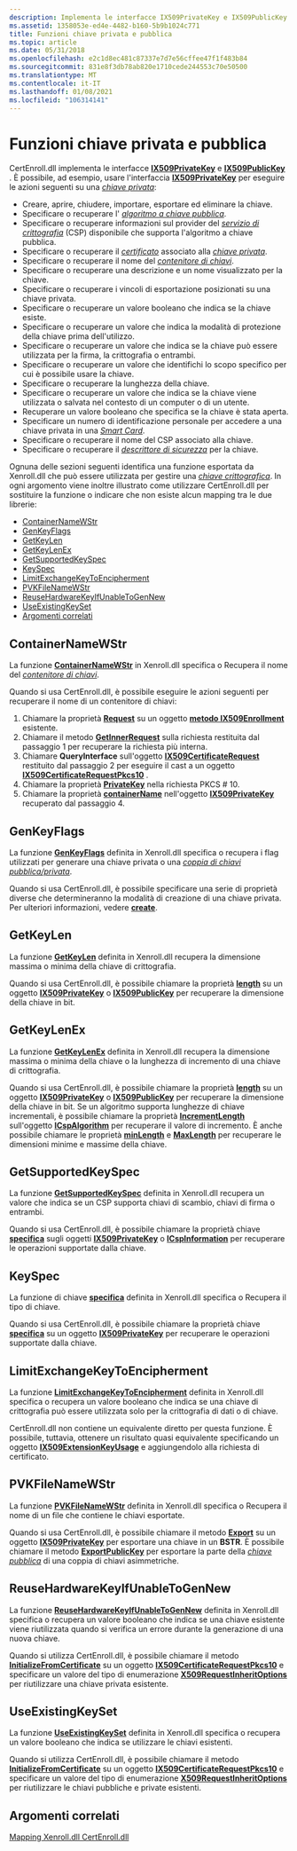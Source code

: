```yaml
---
description: Implementa le interfacce IX509PrivateKey e IX509PublicKey.
ms.assetid: 1358053e-ed4e-4482-b160-5b9b1024c771
title: Funzioni chiave privata e pubblica
ms.topic: article
ms.date: 05/31/2018
ms.openlocfilehash: e2c1d8ec481c87337e7d7e56cffee47f1f483b84
ms.sourcegitcommit: 831e8f3db78ab820e1710cede244553c70e50500
ms.translationtype: MT
ms.contentlocale: it-IT
ms.lasthandoff: 01/08/2021
ms.locfileid: "106314141"
---
```

# <a name="private-and-public-key-functions"></a>Funzioni chiave privata e pubblica

CertEnroll.dll implementa le interfacce [**IX509PrivateKey**](/windows/desktop/api/CertEnroll/nn-certenroll-ix509privatekey) e [**IX509PublicKey**](/windows/desktop/api/CertEnroll/nn-certenroll-ix509publickey) . È possibile, ad esempio, usare l'interfaccia [**IX509PrivateKey**](/windows/desktop/api/CertEnroll/nn-certenroll-ix509privatekey) per eseguire le azioni seguenti su una [*chiave privata*](/windows/desktop/SecGloss/p-gly):

-   Creare, aprire, chiudere, importare, esportare ed eliminare la chiave.
-   Specificare o recuperare l' [*algoritmo a chiave pubblica*](/windows/desktop/SecGloss/p-gly).
-   Specificare o recuperare informazioni sul provider del [*servizio di crittografia*](/windows/desktop/SecGloss/c-gly) (CSP) disponibile che supporta l'algoritmo a chiave pubblica.
-   Specificare o recuperare il [*certificato*](/windows/desktop/SecGloss/c-gly) associato alla [*chiave privata*](/windows/desktop/SecGloss/p-gly).
-   Specificare o recuperare il nome del [*contenitore di chiavi*](/windows/desktop/SecGloss/k-gly).
-   Specificare o recuperare una descrizione e un nome visualizzato per la chiave.
-   Specificare o recuperare i vincoli di esportazione posizionati su una chiave privata.
-   Specificare o recuperare un valore booleano che indica se la chiave esiste.
-   Specificare o recuperare un valore che indica la modalità di protezione della chiave prima dell'utilizzo.
-   Specificare o recuperare un valore che indica se la chiave può essere utilizzata per la firma, la crittografia o entrambi.
-   Specificare o recuperare un valore che identifichi lo scopo specifico per cui è possibile usare la chiave.
-   Specificare o recuperare la lunghezza della chiave.
-   Specificare o recuperare un valore che indica se la chiave viene utilizzata o salvata nel contesto di un computer o di un utente.
-   Recuperare un valore booleano che specifica se la chiave è stata aperta.
-   Specificare un numero di identificazione personale per accedere a una chiave privata in una [*Smart Card*](/windows/desktop/SecGloss/s-gly).
-   Specificare o recuperare il nome del CSP associato alla chiave.
-   Specificare o recuperare il [*descrittore di sicurezza*](/windows/desktop/SecGloss/s-gly) per la chiave.

Ognuna delle sezioni seguenti identifica una funzione esportata da Xenroll.dll che può essere utilizzata per gestire una [*chiave crittografica*](/windows/desktop/SecGloss/c-gly). In ogni argomento viene inoltre illustrato come utilizzare CertEnroll.dll per sostituire la funzione o indicare che non esiste alcun mapping tra le due librerie:

-   [ContainerNameWStr](#containernamewstr)
-   [GenKeyFlags](#genkeyflags)
-   [GetKeyLen](#getkeylenex)
-   [GetKeyLenEx](#getkeylenex)
-   [GetSupportedKeySpec](#getsupportedkeyspec)
-   [KeySpec](#getsupportedkeyspec)
-   [LimitExchangeKeyToEncipherment](#limitexchangekeytoencipherment)
-   [PVKFileNameWStr](#pvkfilenamewstr)
-   [ReuseHardwareKeyIfUnableToGenNew](#reusehardwarekeyifunabletogennew)
-   [UseExistingKeySet](#useexistingkeyset)
-   [Argomenti correlati](#related-topics)

## <a name="containernamewstr"></a>ContainerNameWStr

La funzione [**ContainerNameWStr**](/windows/desktop/api/xenroll/nf-xenroll-ienroll-get_containernamewstr) in Xenroll.dll specifica o Recupera il nome del [*contenitore di chiavi*](/windows/desktop/SecGloss/k-gly).

Quando si usa CertEnroll.dll, è possibile eseguire le azioni seguenti per recuperare il nome di un contenitore di chiavi:

1.  Chiamare la proprietà [**Request**](/windows/desktop/api/CertEnroll/nf-certenroll-ix509enrollment-get_request) su un oggetto [**metodo IX509Enrollment**](/windows/desktop/api/CertEnroll/nn-certenroll-ix509enrollment) esistente.
2.  Chiamare il metodo [**GetInnerRequest**](/windows/desktop/api/CertEnroll/nf-certenroll-ix509certificaterequest-getinnerrequest) sulla richiesta restituita dal passaggio 1 per recuperare la richiesta più interna.
3.  Chiamare **QueryInterface** sull'oggetto [**IX509CertificateRequest**](/windows/desktop/api/CertEnroll/nn-certenroll-ix509certificaterequest) restituito dal passaggio 2 per eseguire il cast a un oggetto [**IX509CertificateRequestPkcs10**](/windows/desktop/api/CertEnroll/nn-certenroll-ix509certificaterequestpkcs10) .
4.  Chiamare la proprietà [**PrivateKey**](/windows/desktop/SecCrypto/privatekey) nella richiesta PKCS \# 10.
5.  Chiamare la proprietà [**containerName**](/windows/desktop/api/CertEnroll/nf-certenroll-ix509privatekey-get_containername) nell'oggetto [**IX509PrivateKey**](/windows/desktop/api/CertEnroll/nn-certenroll-ix509privatekey) recuperato dal passaggio 4.

## <a name="genkeyflags"></a>GenKeyFlags

La funzione [**GenKeyFlags**](/windows/desktop/api/xenroll/nf-xenroll-ienroll-get_genkeyflags) definita in Xenroll.dll specifica o recupera i flag utilizzati per generare una chiave privata o una [*coppia di chiavi pubblica/privata*](/windows/desktop/SecGloss/p-gly).

Quando si usa CertEnroll.dll, è possibile specificare una serie di proprietà diverse che determineranno la modalità di creazione di una chiave privata. Per ulteriori informazioni, vedere [**create**](/windows/desktop/api/CertEnroll/nf-certenroll-ix509privatekey-create).

## <a name="getkeylen"></a>GetKeyLen

La funzione [**GetKeyLen**](/windows/desktop/api/xenroll/nf-xenroll-ienroll2-getkeylen) definita in Xenroll.dll recupera la dimensione massima o minima della chiave di crittografia.

Quando si usa CertEnroll.dll, è possibile chiamare la proprietà [**length**](/windows/desktop/api/CertEnroll/nf-certenroll-ix509privatekey-get_length) su un oggetto [**IX509PrivateKey**](/windows/desktop/api/CertEnroll/nn-certenroll-ix509privatekey) o [**IX509PublicKey**](/windows/desktop/api/CertEnroll/nn-certenroll-ix509publickey) per recuperare la dimensione della chiave in bit.

## <a name="getkeylenex"></a>GetKeyLenEx

La funzione [**GetKeyLenEx**](/windows/desktop/api/xenroll/nf-xenroll-ienroll4-getkeylenex) definita in Xenroll.dll recupera la dimensione massima o minima della chiave o la lunghezza di incremento di una chiave di crittografia.

Quando si usa CertEnroll.dll, è possibile chiamare la proprietà [**length**](/windows/desktop/api/CertEnroll/nf-certenroll-ix509privatekey-get_length) su un oggetto [**IX509PrivateKey**](/windows/desktop/api/CertEnroll/nn-certenroll-ix509privatekey) o [**IX509PublicKey**](/windows/desktop/api/CertEnroll/nn-certenroll-ix509publickey) per recuperare la dimensione della chiave in bit. Se un algoritmo supporta lunghezze di chiave incrementali, è possibile chiamare la proprietà [**IncrementLength**](/windows/desktop/api/CertEnroll/nf-certenroll-icspalgorithm-get_incrementlength) sull'oggetto [**ICspAlgorithm**](/windows/desktop/api/CertEnroll/nn-certenroll-icspalgorithm) per recuperare il valore di incremento. È anche possibile chiamare le proprietà [**minLength**](/windows/desktop/api/CertEnroll/nf-certenroll-icspalgorithm-get_minlength) e [**MaxLength**](/windows/desktop/api/CertEnroll/nf-certenroll-icspalgorithm-get_maxlength) per recuperare le dimensioni minime e massime della chiave.

## <a name="getsupportedkeyspec"></a>GetSupportedKeySpec

La funzione [**GetSupportedKeySpec**](/windows/desktop/api/xenroll/nf-xenroll-ienroll2-getsupportedkeyspec) definita in Xenroll.dll recupera un valore che indica se un CSP supporta chiavi di scambio, chiavi di firma o entrambi.

Quando si usa CertEnroll.dll, è possibile chiamare la proprietà chiave [**specifica**](/windows/desktop/api/CertEnroll/nf-certenroll-ix509privatekey-get_keyspec) sugli oggetti [**IX509PrivateKey**](/windows/desktop/api/CertEnroll/nn-certenroll-ix509privatekey) o [**ICspInformation**](/windows/desktop/api/CertEnroll/nn-certenroll-icspinformation) per recuperare le operazioni supportate dalla chiave.

## <a name="keyspec"></a>KeySpec

La funzione di chiave [**specifica**](/windows/desktop/api/xenroll/nf-xenroll-ienroll-get_keyspec) definita in Xenroll.dll specifica o Recupera il tipo di chiave.

Quando si usa CertEnroll.dll, è possibile chiamare la proprietà chiave [**specifica**](/windows/desktop/api/CertEnroll/nf-certenroll-ix509privatekey-get_keyspec) su un oggetto [**IX509PrivateKey**](/windows/desktop/api/CertEnroll/nn-certenroll-ix509privatekey) per recuperare le operazioni supportate dalla chiave.

## <a name="limitexchangekeytoencipherment"></a>LimitExchangeKeyToEncipherment

La funzione [**LimitExchangeKeyToEncipherment**](/windows/desktop/api/xenroll/nf-xenroll-ienroll2-get_limitexchangekeytoencipherment) definita in Xenroll.dll specifica o recupera un valore booleano che indica se una chiave di crittografia può essere utilizzata solo per la crittografia di dati o di chiave.

CertEnroll.dll non contiene un equivalente diretto per questa funzione. È possibile, tuttavia, ottenere un risultato quasi equivalente specificando un oggetto [**IX509ExtensionKeyUsage**](/windows/desktop/api/CertEnroll/nn-certenroll-ix509extensionkeyusage) e aggiungendolo alla richiesta di certificato.

## <a name="pvkfilenamewstr"></a>PVKFileNameWStr

La funzione [**PVKFileNameWStr**](/windows/desktop/api/xenroll/nf-xenroll-ienroll-get_pvkfilenamewstr) definita in Xenroll.dll specifica o Recupera il nome di un file che contiene le chiavi esportate.

Quando si usa CertEnroll.dll, è possibile chiamare il metodo [**Export**](/windows/desktop/api/CertEnroll/nf-certenroll-ix509privatekey-export) su un oggetto [**IX509PrivateKey**](/windows/desktop/api/CertEnroll/nn-certenroll-ix509privatekey) per esportare una chiave in un **BSTR**. È possibile chiamare il metodo [**ExportPublicKey**](/windows/desktop/api/CertEnroll/nf-certenroll-ix509privatekey-exportpublickey) per esportare la parte della [*chiave pubblica*](/windows/desktop/SecGloss/p-gly) di una coppia di chiavi asimmetriche.

## <a name="reusehardwarekeyifunabletogennew"></a>ReuseHardwareKeyIfUnableToGenNew

La funzione [**ReuseHardwareKeyIfUnableToGenNew**](/windows/desktop/api/xenroll/nf-xenroll-ienroll2-get_reusehardwarekeyifunabletogennew) definita in Xenroll.dll specifica o recupera un valore booleano che indica se una chiave esistente viene riutilizzata quando si verifica un errore durante la generazione di una nuova chiave.

Quando si utilizza CertEnroll.dll, è possibile chiamare il metodo [**InitializeFromCertificate**](/windows/desktop/api/CertEnroll/nf-certenroll-ix509certificaterequestpkcs10-initializefromcertificate) su un oggetto [**IX509CertificateRequestPkcs10**](/windows/desktop/api/CertEnroll/nn-certenroll-ix509certificaterequestpkcs10) e specificare un valore del tipo di enumerazione [**X509RequestInheritOptions**](/windows/desktop/api/CertEnroll/ne-certenroll-x509requestinheritoptions) per riutilizzare una chiave privata esistente.

## <a name="useexistingkeyset"></a>UseExistingKeySet

La funzione [**UseExistingKeySet**](/windows/desktop/api/xenroll/nf-xenroll-ienroll-get_useexistingkeyset) definita in Xenroll.dll specifica o recupera un valore booleano che indica se utilizzare le chiavi esistenti.

Quando si utilizza CertEnroll.dll, è possibile chiamare il metodo [**InitializeFromCertificate**](/windows/desktop/api/CertEnroll/nf-certenroll-ix509certificaterequestpkcs10-initializefromcertificate) su un oggetto [**IX509CertificateRequestPkcs10**](/windows/desktop/api/CertEnroll/nn-certenroll-ix509certificaterequestpkcs10) e specificare un valore del tipo di enumerazione [**X509RequestInheritOptions**](/windows/desktop/api/CertEnroll/ne-certenroll-x509requestinheritoptions) per riutilizzare le chiavi pubbliche e private esistenti.

## <a name="related-topics"></a>Argomenti correlati

<dl> <dt>

[Mapping Xenroll.dll CertEnroll.dll](mapping-xenroll-dll-to-certenroll-dll.md)
</dt> </dl>

 

 
